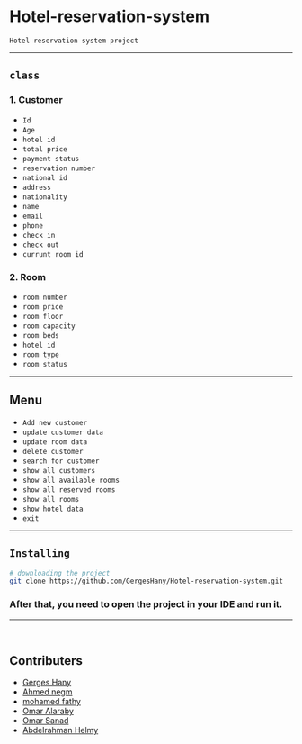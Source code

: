 # Hotel-reservation-system

`Hotel reservation system project` 

<hr>

## `class`
### 1. Customer
  - `Id`  
  - `Age`
  - `hotel id`
  - `total price`
  - `payment status`
  - `reservation number`
  - `national id`
  - `address`
  - `nationality`
  - `name`
  - `email`
  - `phone`
  - `check in`
  - `check out`
  - `currunt room id` 


### 2. Room
   - `room number` 
   - `room price` 
   - `room floor` 
   - `room capacity`
   - `room beds`
   - `hotel id`
   - `room type`
   - `room status` 

<hr>

## Menu 
- `Add new customer`
- `update customer data`
- `update room data`
- `delete customer`
- `search for customer`
- `show all customers`
- `show all available rooms`
- `show all reserved rooms`
- `show all rooms`
- `show hotel data`
- `exit`

<hr>

## `Installing`
```bash
# downloading the project
git clone https://github.com/GergesHany/Hotel-reservation-system.git
```
### After that, you need to open the project in your IDE and run it.

<hr><br>

## Contributers
- [Gerges Hany](https://github.com/GergesHany)
- [Ahmed negm](https://github.com/AhmedNegm5)
- [mohamed fathy](https://github.com/rag-nar1)
- [Omar Alaraby](https://github.com/OmarAlaraby)
- [Omar Sanad](https://github.com/OmarSanad3)
- [Abdelrahman Helmy](https://github.com/Helmy-JR)






